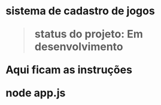<h1> sistema de cadastro de jogos</1> 

> status do projeto: Em desenvolvimento

Aqui ficam as instruções 


node app.js

